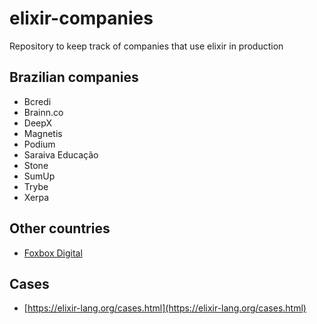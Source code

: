# elixir-companies

Repository to keep track of companies that use elixir in production

## Brazilian companies

- Bcredi
- Brainn.co
- DeepX
- Magnetis
- Podium
- Saraiva Educação
- Stone
- SumUp
- Trybe
- Xerpa

## Other countries

- [Foxbox Digital](https://foxbox.com/)

## Cases
- [https://elixir-lang.org/cases.html](https://elixir-lang.org/cases.html)